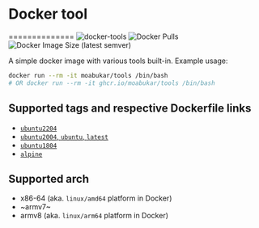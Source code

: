 # Docker tool
==============
![docker-tools](https://github.com/moabukar/docker-tools/workflows/docker-tools/badge.svg?branch=main)
![Docker Pulls](https://img.shields.io/docker/pulls/moabukar/tools)
![Docker Image Size (latest semver)](https://img.shields.io/docker/image-size/moabukar/tools?sort=semver)

A simple docker image with various tools built-in. Example usage:

```bash
docker run --rm -it moabukar/tools /bin/bash
# OR docker run --rm -it ghcr.io/moabukar/tools /bin/bash
```

Supported tags and respective Dockerfile links
----
- [`ubuntu2204`](https://github.com/moabukar/docker-tools/blob/main/Dockerfile.ubuntu2204)
- [`ubuntu2004`, `ubuntu`, `latest`](https://github.com/moabukar/docker-tools/blob/main/Dockerfile.ubuntu2004)
- [`ubuntu1804`](https://github.com/moabukar/docker-tools/blob/main/Dockerfile.ubuntu1804)
- [`alpine`](https://github.com/moabukar/docker-tools/blob/main/Dockerfile.alpine)

Supported arch
----
- x86-64 (aka. `linux/amd64` platform in Docker)
- ~armv7~
- armv8 (aka. `linux/arm64` platform in Docker)
